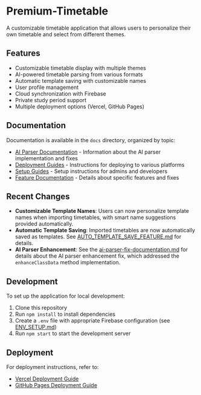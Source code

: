 # Premium-Timetable

A customizable timetable application that allows users to personalize their own timetable and select from different themes.

## Features

- Customizable timetable display with multiple themes
- AI-powered timetable parsing from various formats
- Automatic template saving with customizable names
- User profile management
- Cloud synchronization with Firebase
- Private study period support
- Multiple deployment options (Vercel, GitHub Pages)

## Documentation

Documentation is available in the `docs` directory, organized by topic:

- [AI Parser Documentation](docs/ai-parser/) - Information about the AI parser implementation and fixes
- [Deployment Guides](docs/deployment/) - Instructions for deploying to various platforms
- [Setup Guides](docs/setup/) - Setup instructions for admins and developers
- [Feature Documentation](docs/features/) - Details about specific features and fixes

## Recent Changes

- **Customizable Template Names**: Users can now personalize template names when importing timetables, with smart name suggestions provided automatically.
- **Automatic Template Saving**: Imported timetables are now automatically saved as templates. See [AUTO_TEMPLATE_SAVE_FEATURE.md](AUTO_TEMPLATE_SAVE_FEATURE.md) for details.
- **AI Parser Enhancement**: See the [ai-parser-fix-documentation.md](docs/ai-parser/ai-parser-fix-documentation.md) for details about the AI parser enhancement fix, which addressed the `enhanceClassData` method implementation.

## Development

To set up the application for local development:

1. Clone this repository
2. Run `npm install` to install dependencies
3. Create a `.env` file with appropriate Firebase configuration (see [ENV_SETUP.md](docs/setup/ENV_SETUP.md))
4. Run `npm start` to start the development server

## Deployment

For deployment instructions, refer to:

- [Vercel Deployment Guide](docs/deployment/VERCEL_DEPLOYMENT_GUIDE.md)
- [GitHub Pages Deployment Guide](docs/deployment/GITHUB_PAGES_DEPLOYMENT.md)
